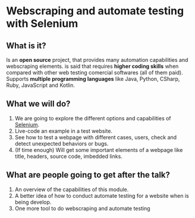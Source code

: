 # Webscraping and automate testing with Selenium 

## What is it?

Is an **open source** project, that provides many automation capabilities and webscraping elements. is said that requires **higher coding skills** when compared with other web testing comercial softwares (all of them paid). Supports **multiple programming languages** like Java, Python, CSharp, Ruby, JavaScript and Kotlin. 

## What we will do?
1. We are going to explore the different options and capabilities of [Selenium](https://www.selenium.dev/documentation/). 
2. Live-code an example in a test website. 
3. See how to test a webpage with different cases, users, check and detect unexpected behaviors or bugs. 
4. (If time enough) Will get some important elements of a webpage like title, headers, source code, imbedded links.

## What are people going to get after the talk?
1. An overview of the capabilities of this module. 
2. A better idea of how to conduct automate testing for a website when is being develop.
3. One more tool to do webscraping and automate testing
